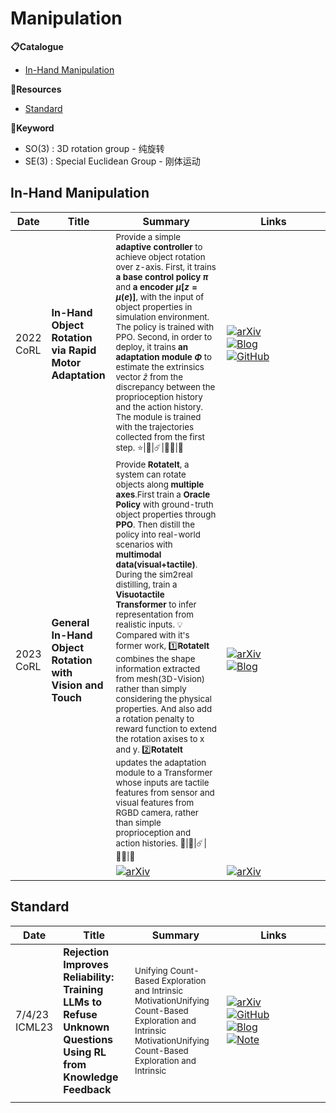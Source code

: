 # Manipulation


**📋Catalogue**
* [In-Hand Manipulation](#in-hand-manipulation)

**🔬Resources**
* [Standard](#standard)

**📖Keyword**
* SO(3) : 3D rotation group - 纯旋转
* SE(3) : Special Euclidean Group - 刚体运动

## In-Hand Manipulation

| Date         | Title                                                     | Summary                                                                                                                                                                                                                                                                                                                                                                                                                                                                                                                                                                                                                                                                                                                                                                                                                                                                                        | Links                                                                                                                                                                                                                                                                                                                                                                                                                    |
| ------------ | --------------------------------------------------------- | ---------------------------------------------------------------------------------------------------------------------------------------------------------------------------------------------------------------------------------------------------------------------------------------------------------------------------------------------------------------------------------------------------------------------------------------------------------------------------------------------------------------------------------------------------------------------------------------------------------------------------------------------------------------------------------------------------------------------------------------------------------------------------------------------------------------------------------------------------------------------------------------------- | ------------------------------------------------------------------------------------------------------------------------------------------------------------------------------------------------------------------------------------------------------------------------------------------------------------------------------------------------------------------------------------------------------------------------ |
| 2022<br>CoRL | **In-Hand Object Rotation via Rapid Motor Adaptation**    | <sub>Provide a simple **adaptive controller** to achieve object rotation over z-axis. First, it trains **a base control policy $\pi$** and **a encoder $\mu$[$z=μ(e)$]**, with the input of object properties in simulation environment. The policy is trained with PPO. Second, in order to deploy, it trains **an adaptation module $\Phi$** to estimate the extrinsics vector $\hat{z}$ from the discrepancy between the proprioception history and the action history. The module is trained with the trajectories collected from the first step. ⭐\|🌷\|☄️\|👍🏻\|🤨</sub>                                                                                                                                                                                                                                                                                                                | <div style='width:150px;'>[![arXiv](https://img.shields.io/badge/arXiv-Paper-%23D2691E?logo=arxiv)](https://arxiv.org/abs/2210.04887)</div><div style='width:150px;'>[![Blog](https://img.shields.io/badge/Blog-Website-yellow?logo=rss)](https://haozhi.io/hora/)</div><div style='width:150px;'>[![GitHub](https://img.shields.io/badge/GitHub-View-brightgreen?logo=github)](https://github.com/HaozhiQi/hora/)</div> |
| 2023<br>CoRL | **General In-Hand Object Rotation with Vision and Touch** | <sub>Provide **RotateIt**, a system can rotate objects along **multiple axes**.First train a **Oracle Policy** with ground-truth object properties through **PPO**. Then distill the policy into real-world scenarios with **multimodal data(visual+tactile)**. During the sim2real distilling, train a **Visuotactile Transformer** to infer representation from realistic inputs. 💡Compared with it's former work, 1️⃣**Rotatelt** combines the shape information extracted from mesh(3D-Vision) rather than simply considering the physical properties. And also add a rotation penalty to reward function to extend the rotation axises to x and y. 2️⃣**Rotatelt** updates the adaptation module to a Transformer whose inputs are tactile features from sensor and visual features from RGBD camera, rather than simple proprioception and action histories. 💫\|🌷\|☄️\|👍🏻\|🤔</sub> | <div style='width:150px;'>[![arXiv](https://img.shields.io/badge/arXiv-Paper-%23D2691E?logo=arxiv)](https://arxiv.org/abs/2309.09979)</div><div style='width:150px;'>[![Blog](https://img.shields.io/badge/Blog-Website-yellow?logo=rss)](https://haozhi.io/rotateit/)</div>                                                                                                                                             |
|              |                                                           | <div style='width:150px;'>[![arXiv](https://img.shields.io/badge/arXiv-Paper-%23D2691E?logo=arxiv)](https://arxiv.org/abs/2303.04129)</div>                                                                                                                                                                                                                                                                                                                                                                                                                                                                                                                                                                                                                                                                                                                                                    | <div style='width:150px;'>[![arXiv](https://img.shields.io/badge/arXiv-Paper-%23D2691E?logo=arxiv)](https://arxiv.org/abs/2303.04129)</div>                                                                                                                                                                                                                                                                              |


## Standard

| Date             | Title                                                                                                          | Summary                                                                                                                                                                       | Links                                                                                                                                                                                                                                                                                                                                                                                                                                                                                                                                                                                                                         |
| ---------------- | -------------------------------------------------------------------------------------------------------------- | ----------------------------------------------------------------------------------------------------------------------------------------------------------------------------- | ----------------------------------------------------------------------------------------------------------------------------------------------------------------------------------------------------------------------------------------------------------------------------------------------------------------------------------------------------------------------------------------------------------------------------------------------------------------------------------------------------------------------------------------------------------------------------------------------------------------------------- |
| 7/4/23<br>ICML23 | **Rejection Improves Reliability: Training LLMs to Refuse Unknown Questions Using RL from Knowledge Feedback** | <sub> Unifying Count-Based Exploration and Intrinsic MotivationUnifying Count-Based Exploration and Intrinsic MotivationUnifying Count-Based Exploration and Intrinsic </sub> | <div style='width:150px;'>[![arXiv](https://img.shields.io/badge/arXiv-Paper-%23D2691E?logo=arxiv)](https://cdn.openai.com/papers/weak-to-strong-generalization.pdf)</div><div style='width:150px;'>[![GitHub](https://img.shields.io/badge/GitHub-View-brightgreen?logo=github)](https://github.com/openai/weak-to-strong)</div><div style='width:150px;'>[![Blog](https://img.shields.io/badge/Blog-Website-yellow?logo=rss)](https://mp.weixin.qq.com/s/f6YW-CxnLhnfMWTLg4M4Cw)</div><div style='width:150px;'>[![Note](https://img.shields.io/badge/Note-Read-blue?logo=dependabot)](summary/2024-03/2403.18349.md)</div> |
|                  |                                                                                                                |                                                                                                                                                                               |                                                                                                                                                                                                                                                                                                                                                                                                                                                                                                                                                                                                                               |
